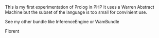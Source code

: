 This is my first experimentation of Prolog in PHP
It uses a Warren Abstract Machine but the subset of the language
is too small for convinient use.

See my other bundle like InferenceEngine or WamBundle

Florent